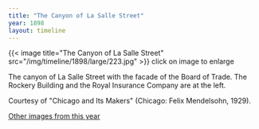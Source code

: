 ```yaml
---
title: "The Canyon of La Salle Street"
year: 1898
layout: timeline
---
```


{{< image title="The Canyon of La Salle Street" src="/img/timeline/1898/large/223.jpg" >}}
click on image to enlarge

The canyon of La Salle Street with the facade of the Board of Trade. The Rockery Building and the Royal Insurance Company are at the left. 

Courtesy of "Chicago and Its Makers" (Chicago: Felix Mendelsohn, 1929). 

[Other images from this year](/historical/timeline/1898)